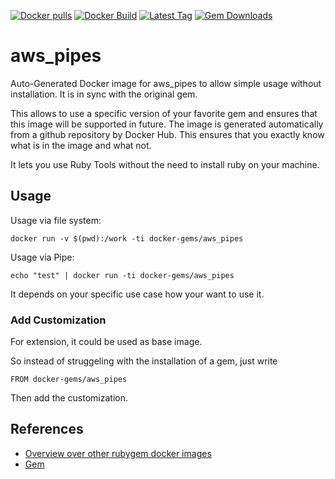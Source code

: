 [![Docker pulls](https://img.shields.io/docker/pulls/rubygem/aws_pipes.svg)](https://hub.docker.com/r/rubygem/aws_pipes/)
[![Docker Build](https://img.shields.io/docker/automated/rubygem/aws_pipes.svg)](https://hub.docker.com/r/rubygem/aws_pipes/)
[![Latest Tag](https://img.shields.io/github/tag/docker-rubygem/aws_pipes.svg)](https://hub.docker.com/r/rubygem/aws_pipes/)
[![Gem Downloads](https://img.shields.io/gem/dt/aws_pipes.svg)](https://rubygems.org/gems/aws_pipes/)
# aws_pipes

Auto-Generated Docker image for aws_pipes to allow simple usage without installation.
It is in sync with the original gem.

This allows to use a specific version of your favorite gem and ensures that this image will be supported in future.
The image is generated automatically from a github repository by Docker Hub.
This ensures that you exactly know what is in the image and what not.

It lets you use Ruby Tools without the need to install ruby on your machine.

## Usage

Usage via file system:

`docker run -v $(pwd):/work -ti docker-gems/aws_pipes`

Usage via Pipe:

`echo "test" | docker run -ti docker-gems/aws_pipes`

It depends on your specific use case how your want to use it.

### Add Customization

For extension, it could be used as base image.

So instead of struggeling with the installation of a gem, just write

`FROM docker-gems/aws_pipes`

Then add the customization.

## References

 - [Overview over other rubygem docker images](https://github.com/thinkbot/docker-rubygem)
 - [Gem](https://rubygems.org/gems/aws_pipes/)
